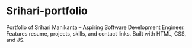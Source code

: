 # Srihari-portfolio
Portfolio of Srihari Manikanta – Aspiring Software Development Engineer. Features resume, projects, skills, and contact links. Built with HTML, CSS, and JS.
